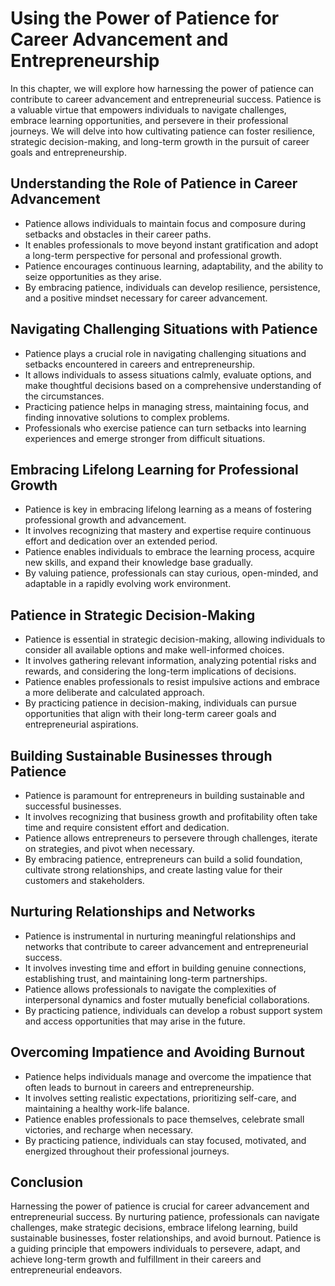 Using the Power of Patience for Career Advancement and Entrepreneurship
================================================================================

In this chapter, we will explore how harnessing the power of patience can contribute to career advancement and entrepreneurial success. Patience is a valuable virtue that empowers individuals to navigate challenges, embrace learning opportunities, and persevere in their professional journeys. We will delve into how cultivating patience can foster resilience, strategic decision-making, and long-term growth in the pursuit of career goals and entrepreneurship.

**Understanding the Role of Patience in Career Advancement**
------------------------------------------------------------

* Patience allows individuals to maintain focus and composure during setbacks and obstacles in their career paths.
* It enables professionals to move beyond instant gratification and adopt a long-term perspective for personal and professional growth.
* Patience encourages continuous learning, adaptability, and the ability to seize opportunities as they arise.
* By embracing patience, individuals can develop resilience, persistence, and a positive mindset necessary for career advancement.

**Navigating Challenging Situations with Patience**
---------------------------------------------------

* Patience plays a crucial role in navigating challenging situations and setbacks encountered in careers and entrepreneurship.
* It allows individuals to assess situations calmly, evaluate options, and make thoughtful decisions based on a comprehensive understanding of the circumstances.
* Practicing patience helps in managing stress, maintaining focus, and finding innovative solutions to complex problems.
* Professionals who exercise patience can turn setbacks into learning experiences and emerge stronger from difficult situations.

**Embracing Lifelong Learning for Professional Growth**
-------------------------------------------------------

* Patience is key in embracing lifelong learning as a means of fostering professional growth and advancement.
* It involves recognizing that mastery and expertise require continuous effort and dedication over an extended period.
* Patience enables individuals to embrace the learning process, acquire new skills, and expand their knowledge base gradually.
* By valuing patience, professionals can stay curious, open-minded, and adaptable in a rapidly evolving work environment.

**Patience in Strategic Decision-Making**
-----------------------------------------

* Patience is essential in strategic decision-making, allowing individuals to consider all available options and make well-informed choices.
* It involves gathering relevant information, analyzing potential risks and rewards, and considering the long-term implications of decisions.
* Patience enables professionals to resist impulsive actions and embrace a more deliberate and calculated approach.
* By practicing patience in decision-making, individuals can pursue opportunities that align with their long-term career goals and entrepreneurial aspirations.

**Building Sustainable Businesses through Patience**
----------------------------------------------------

* Patience is paramount for entrepreneurs in building sustainable and successful businesses.
* It involves recognizing that business growth and profitability often take time and require consistent effort and dedication.
* Patience allows entrepreneurs to persevere through challenges, iterate on strategies, and pivot when necessary.
* By embracing patience, entrepreneurs can build a solid foundation, cultivate strong relationships, and create lasting value for their customers and stakeholders.

**Nurturing Relationships and Networks**
----------------------------------------

* Patience is instrumental in nurturing meaningful relationships and networks that contribute to career advancement and entrepreneurial success.
* It involves investing time and effort in building genuine connections, establishing trust, and maintaining long-term partnerships.
* Patience allows professionals to navigate the complexities of interpersonal dynamics and foster mutually beneficial collaborations.
* By practicing patience, individuals can develop a robust support system and access opportunities that may arise in the future.

**Overcoming Impatience and Avoiding Burnout**
----------------------------------------------

* Patience helps individuals manage and overcome the impatience that often leads to burnout in careers and entrepreneurship.
* It involves setting realistic expectations, prioritizing self-care, and maintaining a healthy work-life balance.
* Patience enables professionals to pace themselves, celebrate small victories, and recharge when necessary.
* By practicing patience, individuals can stay focused, motivated, and energized throughout their professional journeys.

**Conclusion**
--------------

Harnessing the power of patience is crucial for career advancement and entrepreneurial success. By nurturing patience, professionals can navigate challenges, make strategic decisions, embrace lifelong learning, build sustainable businesses, foster relationships, and avoid burnout. Patience is a guiding principle that empowers individuals to persevere, adapt, and achieve long-term growth and fulfillment in their careers and entrepreneurial endeavors.
